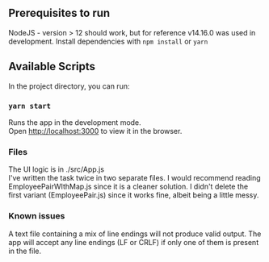 ## Prerequisites to run
NodeJS - version > 12 should work, but for reference v14.16.0 was used in development.
Install dependencies with `npm install` or `yarn`
## Available Scripts

In the project directory, you can run:

### `yarn start`

Runs the app in the development mode.\
Open [http://localhost:3000](http://localhost:3000) to view it in the browser.

### Files
The UI logic is in ./src/App.js \
I've written the task twice in two separate files. I would recommend reading EmployeePairWIthMap.js since it is a cleaner solution. I didn't delete the first variant (EmployeePair.js) since it works fine, albeit being a little messy.

### Known issues
A text file containing a mix of line endings will not produce valid output. The app will accept any line endings (LF or CRLF) if only one of them is present in the file.
